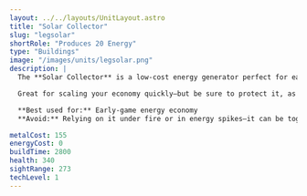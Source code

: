 ```yaml
---
layout: ../../layouts/UnitLayout.astro
title: "Solar Collector"
slug: "legsolar"
shortRole: "Produces 20 Energy"
type: "Buildings"
image: "/images/units/legsolar.png"
description: |
  The **Solar Collector** is a low-cost energy generator perfect for early game economy. It generates 20 energy per second **only while active**, making it a conditional but efficient asset.

  Great for scaling your economy quickly—but be sure to protect it, as it's fragile and stationary.

  **Best used for:** Early-game energy economy  
  **Avoid:** Relying on it under fire or in energy spikes—it can be toggled off/on to conserve resources

metalCost: 155
energyCost: 0
buildTime: 2800
health: 340
sightRange: 273
techLevel: 1
---
```

